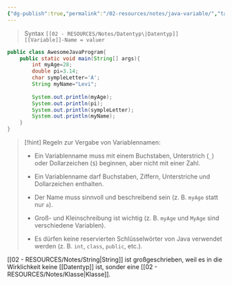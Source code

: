 ```yaml
---
{"dg-publish":true,"permalink":"/02-resources/notes/java-variable/","tags":["code/java/variable"],"updated":"2024-09-19T13:44:53.000+02:00"}
---
```


>Syntax
>`[[02 - RESOURCES/Notes/Datentyp\|Datentyp]]  [[Variable]]-Name = valuer`

```java
public class AwesomeJavaProgram{
	public static void main(String[] args){
		int myAge=28;
		double pi=3.14;
		char sympleLetter='A';
		String myName="Levi";
	
		System.out.println(myAge);
		System.out.println(pi);
		System.out.println(sympleLetter);
		System.out.println(myName);
	}
}
```

>[!hint] Regeln zur Vergabe von Variablennamen:
>- Ein Variablenname muss mit einem Buchstaben, Unterstrich (`_`) oder Dollarzeichen (`$`) beginnen, aber nicht mit einer Zahl.
>  
>- Ein Variablenname darf Buchstaben, Ziffern, Unterstriche und Dollarzeichen enthalten.
>  
>- Der Name muss sinnvoll und beschreibend sein (z. B. `myAge` statt nur `a`).
>  
>- Groß- und Kleinschreibung ist wichtig (z. B. `myAge` und `MyAge` sind verschiedene Variablen).
>  
>- Es dürfen keine reservierten Schlüsselwörter von Java verwendet werden (z. B. `int`, `class`, `public`, etc.).

[[02 - RESOURCES/Notes/String\|String]] ist großgeschrieben, weil es in die Wirklichkeit keine [[Datentyp]] ist, sonder eine [[02 - RESOURCES/Notes/Klasse\|Klasse]].